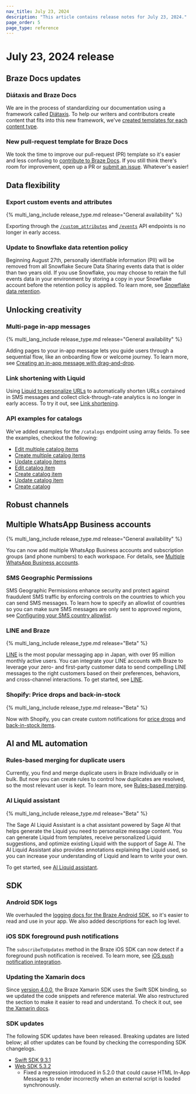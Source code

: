 ```yaml
---
nav_title: July 23, 2024
description: "This article contains release notes for July 23, 2024."
page_order: 5
page_type: reference
---
```

 
# July 23, 2024 release

## Braze Docs updates

### Diátaxis and Braze Docs

We are in the process of standardizing our documentation using a framework called [Diátaxis](https://diataxis.fr/). To help our writers and contributors create content that fits into this new framework, we've [created templates for each content type]({{site.baseurl}}/contributing/content_types).

### New pull-request template for Braze Docs

We took the time to improve our pull-request (PR) template so it's easier and less confusing to [contribute to Braze Docs]({{site.baseurl}}/contributing/home/). If you still think there's room for improvement, open up a PR or [submit an issue](https://github.com/braze-inc/braze-docs/issues/new?assignees=&labels=enhancement&projects=&template=request_a_feature.md&title=). Whatever's easier!
 
## Data flexibility

### Export custom events and attributes

{% multi_lang_include release_type.md release="General availability" %}

Exporting through the [`/custom_attributes`]({{site.baseurl}}/api/endpoints/export/custom_attributes/get_custom_attributes) and [`/events`]({{site.baseurl}}/api/endpoints/export/custom_events/get_custom_events_data) API endpoints is no longer in early access.

### Update to Snowflake data retention policy
 
Beginning August 27th, personally identifiable information (PII) will be removed from all Snowflake Secure Data Sharing events data that is older than two years old. If you use Snowflake, you may choose to retain the full events data in your environment by storing a copy in your Snowflake account before the retention policy is applied. To learn more, see [Snowflake data retention]({{site.baseurl}}/partners/data_and_infrastructure_agility/data_warehouses/snowflake/data_retention/).
 
## Unlocking creativity

### Multi-page in-app messages

{% multi_lang_include release_type.md release="General availability" %}

Adding pages to your in-app message lets you guide users through a sequential flow, like an onboarding flow or welcome journey. To learn more, see [Creating an in-app message with drag-and-drop]({{site.baseurl}}/user_guide/message_building_by_channel/in-app_messages/drag_and_drop/create#multi-page).

### Link shortening with Liquid

Using [Liquid to personalize URLs]({{site.baseurl}}/user_guide/message_building_by_channel/sms/campaign/link_shortening/#enabling-link-shortening) to automatically shorten URLs contained in SMS messages and collect click-through-rate analytics is no longer in early access. To try it out, see [Link shortening]({{site.baseurl}}/user_guide/message_building_by_channel/sms/campaign/link_shortening/).

### API examples for catalogs

We've added examples for the `/catalogs` endpoint using array fields. To see the examples, checkout the following:

- [Edit multiple catalog items]({{site.baseurl}}/api/endpoints/catalogs/catalog_items/asynchronous/patch_catalog_items_bulk)
- [Create multiple catalog items]({{site.baseurl}}/api/endpoints/catalogs/catalog_items/asynchronous/post_create_catalog_items_bulk)
- [Update catalog items]({{site.baseurl}}/api/endpoints/catalogs/catalog_items/asynchronous/put_update_catalog_items)
- [Edit catalog item]({{site.baseurl}}/api/endpoints/catalogs/catalog_items/synchronous/patch_catalog_item)
- [Create catalog item]({{site.baseurl}}/api/endpoints/catalogs/catalog_items/synchronous/post_create_catalog_item)
- [Update catalog item]({{site.baseurl}}/api/endpoints/catalogs/catalog_items/synchronous/put_update_catalog_item)
- [Create catalog]({{site.baseurl}}/api/endpoints/catalogs/catalog_management/synchronous/post_create_catalog)
 
## Robust channels

## Multiple WhatsApp Business accounts

{% multi_lang_include release_type.md release="General availability" %}

You can now add multiple WhatsApp Business accounts and subscription groups (and phone numbers) to each workspace. For details, see [Multiple WhatsApp Business accounts]({{site.baseurl}}/user_guide/message_building_by_channel/whatsapp/overview/multiple_subscription_groups). 

### SMS Geographic Permissions

SMS Geographic Permissions enhance security and protect against fraudulent SMS traffic by enforcing controls on the countries to which you can send SMS messages. To learn how to specify an allowlist of countries so you can make sure SMS messages are only sent to approved regions, see [Configuring your SMS country allowlist]({{site.baseurl}}/user_guide/message_building_by_channel/sms/sms_geographic_permissions/#configuring-your-sms-country-allowlist).

### LINE and Braze

{% multi_lang_include release_type.md release="Beta" %}

[LINE](https://www.lycbiz.com/sites/default/files/media/jp/download/LINE%20Business%20Guide_202310-202403.pdf) is the most popular messaging app in Japan, with over 95 million monthly active users. You can integrate your LINE accounts with Braze to leverage your zero- and first-party customer data to send compelling LINE messages to the right customers based on their preferences, behaviors, and cross-channel interactions. To get started, see [LINE]({{site.baseurl}}/line).

### Shopify: Price drops and back-in-stock

{% multi_lang_include release_type.md release="Beta" %}

Now with Shopify, you can create custom notifications for [price drops]({{site.baseurl}}/user_guide/personalization_and_dynamic_content/catalogs/price_drop_notifications) and [back-in-stock items]({{site.baseurl}}/user_guide/personalization_and_dynamic_content/catalogs/back_in_stock_notifications).

 
## AI and ML automation
 
### Rules-based merging for duplicate users

Currently, you find and merge duplicate users in Braze individually or in bulk. But now you can create rules to control how duplicates are resolved, so the most relevant user is kept. To learn more, see [Rules-based merging]({{site.baseurl}}/user_guide/engagement_tools/segments/user_profiles/duplicate_users/#rules-based-merging).

### AI Liquid assistant

{% multi_lang_include release_type.md release="Beta" %}

The Sage AI Liquid Assistant is a chat assistant powered by Sage AI that helps generate the Liquid you need to personalize message content. You can generate Liquid from templates, receive personalized Liquid suggestions, and optimize existing Liquid with the support of Sage AI. The AI Liquid Assistant also provides annotations explaining the Liquid used, so you can increase your understanding of Liquid and learn to write your own.

To get started, see [AI Liquid assistant]({{site.baseurl}}/user_guide/sage_ai/generative_ai/ai_liquid).
 
## SDK
 
### Android SDK logs

We overhauled the [logging docs for the Braze Android SDK]({{site.baseurl}}/developer_guide/platform_integration_guides/android/initial_sdk_setup/additional_customization_and_configuration/#logging), so it's easier to read and use in your app. We also added descriptions for each log level.

### iOS SDK foreground push notifications

The `subscribeToUpdates` method in the Braze iOS SDK can now detect if a foreground push notification is received. To learn more, see [iOS push notification integration]({{site.baseurl}}/developer_guide/platform_integration_guides/swift/push_notifications/integration).
 
### Updating the Xamarin docs
 
Since [version 4.0.0](https://github.com/braze-inc/braze-xamarin-sdk/releases/tag/4.0.0), the Braze Xamarin SDK uses the Swift SDK binding, so we updated the code snippets and reference material. We also restructured the section to make it easier to read and understand. To check it out, see [the Xamarin docs]({{site.baseurl}}/developer_guide/platform_integration_guides/xamarin/initial_sdk_setup).

### SDK updates

The following SDK updates have been released. Breaking updates are listed below; all other updates can be found by checking the corresponding SDK changelogs.
 
- [Swift SDK 9.3.1](https://github.com/braze-inc/braze-swift-sdk/releases/tag/9.3.1)
- [Web SDK 5.3.2](https://github.com/braze-inc/braze-web-sdk/blob/master/CHANGELOG.md#532)
    - Fixed a regression introduced in 5.2.0 that could cause HTML In-App Messages to render incorrectly when an external script is loaded synchronously.